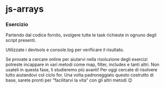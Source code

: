 # js-arrays

### Esercizio

Partendo dal codice fornito, svolgere tutte le task richieste in ognuno degli script presenti.

Utilizzate i devtools e console.log per verificare il risultato.

Se provate a cercare online per aiutarvi nella risoluzione degli esercizi potreste incappare in vari metodi come map, filter, includes e tanti altri. Non usateli in questa fase, li studieremo più avanti! Per oggi cercate di risolvere tutto aiutandovi col ciclo for. Una volta padroneggiato questo costrutto di base, sarete pronti per “facilitarvi la vita” con gli altri metodi 😉
